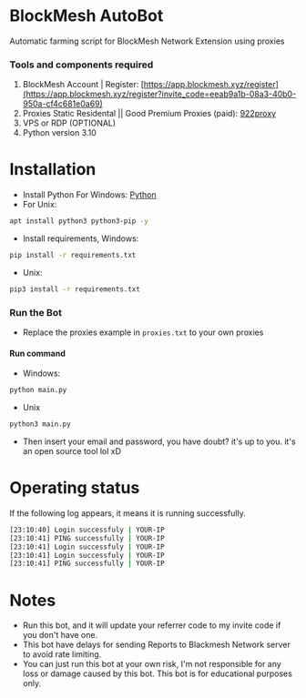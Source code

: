 # BlockMesh AutoBot
Automatic farming script for BlockMesh Network Extension using proxies
### Tools and components required
1. BlockMesh Account | Register: [https://app.blockmesh.xyz/register](https://app.blockmesh.xyz/register?invite_code=eeab9a1b-08a3-40b0-950a-cf4c681e0a69)
2. Proxies Static Residental || Good Premium Proxies (paid): [922proxy]([https://www.922proxy.com/register?inviter_code=82fded26)
3. VPS or RDP (OPTIONAL)
4. Python version 3.10
# Installation
- Install Python For Windows: [Python](https://www.python.org/ftp/python/3.13.0/python-3.13.0-amd64.exe)
- For Unix:
```bash
apt install python3 python3-pip -y
```
- Install requirements, Windows:
```bash
pip install -r requirements.txt
```
- Unix:
```bash
pip3 install -r requirements.txt
```
### Run the Bot
- Replace the proxies example in ```proxies.txt``` to your own proxies
#### Run command
- Windows:
```bash
python main.py
```
- Unix
```bash
python3 main.py
```
- Then insert your email and password, you have doubt? it's up to you. it's an open source tool lol xD
# Operating status
If the following log appears, it means it is running successfully.
```bash
[23:10:40] Login successfuly | YOUR-IP
[23:10:41] PING successfully | YOUR-IP
[23:10:41] Login successfuly | YOUR-IP
[23:10:41] Login successfuly | YOUR-IP
[23:10:41] PING successfully | YOUR-IP
```
# Notes
- Run this bot, and it will update your referrer code to my invite code if you don't have one.
- This bot have delays for sending Reports to Blackmesh Network server to avoid rate limiting.
- You can just run this bot at your own risk, I'm not responsible for any loss or damage caused by this bot. This bot is for educational purposes only.
